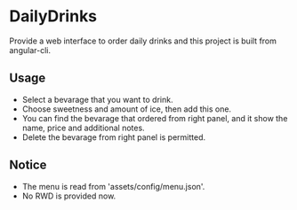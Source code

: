 # DailyDrinks

Provide a web interface to order daily drinks and this project is built from angular-cli.

## Usage
- Select a bevarage that you want to drink.
- Choose sweetness and amount of ice, then add this one.
- You can find the bevarage that ordered from right panel, and it show the name, price and additional notes.
- Delete the bevarage from right panel is permitted.


## Notice 
- The menu is read from 'assets/config/menu.json'.
- No RWD is provided now.